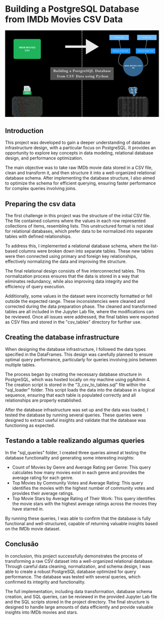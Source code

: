 # Building a PostgreSQL Database from IMDb Movies CSV Data
![Project Cover](images/cover.png)
## Introduction
This project was developed to gain a deeper understanding of database infrastructure design, with a particular focus on PostgreSQL. It provides an opportunity to explore key concepts in data modeling, relational database design, and performance optimization.

The main objective was to take raw IMDb movie data stored in a CSV file, clean and transform it, and then structure it into a well-organized relational database schema. After implementing the database structure, I also aimed to optimize the schema for efficient querying, ensuring faster performance for complex queries involving joins.

## Preparing the csv data
The first challenge in this project was the structure of the initial CSV file. The file contained columns where the values in each row represented collections of items, resembling lists. This unstructured format is not ideal for relational databases, which prefer data to be normalized into separate tables with defined relationships.

To address this, I implemented a relational database schema, where the list-based columns were broken down into separate tables. These new tables were then connected using primary and foreign key relationships, effectively normalizing the data and improving the structure.

The final relational design consists of five interconnected tables. This normalization process ensures that the data is stored in a way that eliminates redundancy, while also improving data integrity and the efficiency of query execution.

Additionally, some values in the dataset were incorrectly formatted or fell outside the expected range. These inconsistencies were cleaned and corrected during the data preparation phase. The cleaned and transformed tables are all included in the Jupyter Lab file, where the modifications can be reviewed. Once all issues were addressed, the final tables were exported as CSV files and stored in the "csv_tables" directory for further use.

## Creating the database infrastructure

When designing the database infrastructure, I followed the data types specified in the DataFrames. This design was carefully planned to ensure optimal query performance, particularly for queries involving joins between multiple tables.

The process began by creating the necessary database structure in PostgreSQL, which was hosted locally on my machine using pgAdmin 4. The creation script is stored in the "3_csv_to_tables.sql" file within the "sql_loader" folder. This script loads the data into the database in a logical sequence, ensuring that each table is populated correctly and all relationships are properly established.

After the database infrastructure was set up and the data was loaded, I tested the database by running several queries. These queries were designed to extract useful insights and validate that the database was functioning as expected.

## Testando a table realizando algumas queries

In the "sql_queries" folder, I created three queries aimed at testing the database functionality and generating some interesting insights:

- Count of Movies by Genre and Average Rating per Genre: This query calculates how many movies exist in each genre and provides the average rating for each genre.
- Top Movies by Community Votes and Average Rating: This query identifies the movies with the highest number of community votes and provides their average ratings.
- Top Movie Stars by Average Rating of Their Work: This query identifies the movie stars with the highest average ratings across the movies they have starred in.

By running these queries, I was able to confirm that the database is fully functional and well-structured, capable of returning valuable insights based on the IMDb movie dataset.

## Conclusão
In conclusion, this project successfully demonstrates the process of transforming a raw CSV dataset into a well-organized relational database. Through careful data cleaning, normalization, and schema design, I was able to create a robust PostgreSQL database optimized for query performance. The database was tested with several queries, which confirmed its integrity and functionality.

The full implementation, including data transformation, database schema creation, and SQL queries, can be reviewed in the provided Jupyter Lab file and the SQL scripts stored in the project directory. The final structure is designed to handle large amounts of data efficiently and provide valuable insights into IMDb movies and stars.